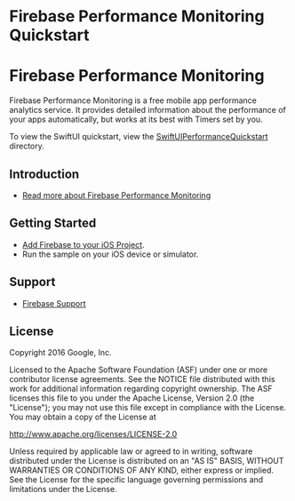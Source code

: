 Firebase Performance Monitoring Quickstart
=============================

# Firebase Performance Monitoring

Firebase Performance Monitoring is a free mobile app performance analytics service. It
provides detailed information about the performance of your apps automatically,
but works at its best with Timers set by you.

To view the SwiftUI quickstart, view the [SwiftUIPerformanceQuickstart](./SwiftUIPerformanceQuickstart/PerformanceExample) directory.

Introduction
------------

- [Read more about Firebase Performance Monitoring](https://firebase.google.com/docs/perf-mon/)

Getting Started
---------------

- [Add Firebase to your iOS Project](https://firebase.google.com/docs/ios/setup).
- Run the sample on your iOS device or simulator.


Support
-------

- [Firebase Support](https://firebase.google.com/support/)

License
-------

Copyright 2016 Google, Inc.

Licensed to the Apache Software Foundation (ASF) under one or more contributor
license agreements.  See the NOTICE file distributed with this work for
additional information regarding copyright ownership.  The ASF licenses this
file to you under the Apache License, Version 2.0 (the "License"); you may not
use this file except in compliance with the License.  You may obtain a copy of
the License at

  http://www.apache.org/licenses/LICENSE-2.0

Unless required by applicable law or agreed to in writing, software
distributed under the License is distributed on an "AS IS" BASIS, WITHOUT
WARRANTIES OR CONDITIONS OF ANY KIND, either express or implied.  See the
License for the specific language governing permissions and limitations under
the License.

